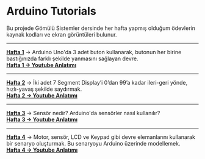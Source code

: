 # Arduino Tutorials

Bu projede Gömülü Sistemler dersinde her hafta yapmış olduğum ödevlerin kaynak kodları ve ekran görüntüleri bulunur.

<hr>

[**Hafta 1**](https://github.com/maqtay/arduino-tutorials/tree/main/tutorial-1) -> Arduino Uno'da 3 adet buton kullanarak, butonun her birine bastığınızda farklı şekilde yanmasını sağlayan devre.
<br>
[**Hafta 1 -> Youtube Anlatımı**](https://www.youtube.com/watch?v=X8ZMMD07Y6w)

<hr>

[**Hafta 2**](https://github.com/maqtay/arduino-tutorials/tree/main/tutorial-2) -> İki adet 7 Segment Display’i 0’dan 99’a kadar ileri-geri yönde, hızlı-yavaş şekilde saydırmak.
<br>
[**Hafta 2 -> Youtube Anlatımı**](https://www.youtube.com/watch?v=2LXFtZB8kKI)

<hr>

[**Hafta 3**](https://github.com/maqtay/arduino-tutorials/tree/main/tutorial-3) -> Sensör nedir? Arduino'da sensörler nasıl kullanılır?
<br>
[**Hafta 3 -> Youtube Anlatımı**](https://www.youtube.com/watch?v=80piv2db9NQ)

<hr>

[**Hafta 4**](https://github.com/maqtay/arduino-tutorials/tree/main/tutorial-4) -> Motor, sensör, LCD ve Keypad gibi devre elemanlarını kullanarak bir senaryo oluşturmak. Bu senaryoyu Arduino üzerinde modellemek.
<br>
[**Hafta 4 -> Youtube Anlatımı**]()
